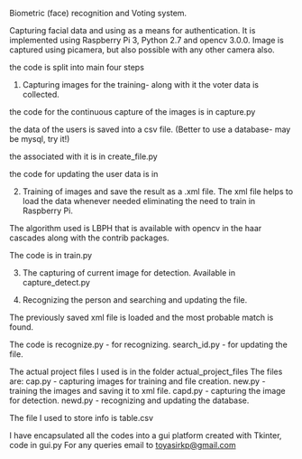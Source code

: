Biometric (face) recognition and Voting system.

Capturing facial data and using as a means for authentication.
It is implemented using Raspberry Pi 3, Python 2.7 and opencv 3.0.0.
Image is captured using picamera, but also possible with any other camera also.

the code is split into main four steps

1. Capturing images for the training- along with it the voter data is collected.

the code for the continuous capture of the images is in capture.py

the data of the users is saved into a csv file. (Better to use a database- may be mysql, try it!)

the associated with it is in create_file.py

the code for updating the user data is in 

2. Training of images and save the result as a .xml file.
The xml file helps to load the data whenever needed eliminating the need to train in Raspberry Pi.

The algorithm used is LBPH that is available with opencv in the haar cascades along with the contrib packages.

The code is in train.py

3. The capturing of current image for detection.
Available in capture_detect.py

4. Recognizing the person and searching and updating the file.

The previously saved xml file is loaded and the most probable match is found.

The code is recognize.py - for recognizing.
search_id.py - for updating the file.

The actual project files I used is in the folder actual_project_files
The files are:
 cap.py - capturing images for training and file creation.
 new.py - training the images and saving it to xml file.
 capd.py - capturing the image for detection.
 newd.py - recognizing and updating the database.

The file I used to store info is table.csv

I have encapsulated all the codes into a gui platform created with Tkinter, code in gui.py
For any queries email to toyasirkp@gmail.com
